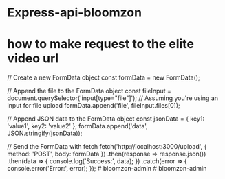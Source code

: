 # Express-api-bloomzon

# how to make request to the elite video url

// Create a new FormData object
const formData = new FormData();

// Append the file to the FormData object
const fileInput = document.querySelector('input[type="file"]'); // Assuming you're using an input for file upload
formData.append('file', fileInput.files[0]);

// Append JSON data to the FormData object
const jsonData = {
key1: 'value1',
key2: 'value2'
};
formData.append('data', JSON.stringify(jsonData));

// Send the FormData with fetch
fetch('http://localhost:3000/upload', {
method: 'POST',
body: formData
})
.then(response => response.json())
.then(data => {
console.log('Success:', data);
})
.catch(error => {
console.error('Error:', error);
});
#   b l o o m z o n - a d m i n  
 #   b l o o m z o n - a d m i n  
 